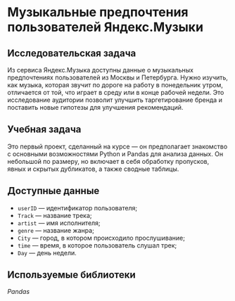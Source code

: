 # Музыкальные предпочтения пользователей Яндекс.Музыки

## Исследовательская задача
Из сервиса Яндекс.Музыка доступны данные о музыкальных предпочтениях пользователей из Москвы и Петербурга. Нужно изучить, как музыка, которая звучит по дороге на работу в понедельник утром, отличается от той, что играет в среду или в конце рабочей недели. Это исследование аудитории позволит улучшить таргетирование бренда и поставить новые гипотезы для улучшения рекомендаций.

## Учебная задача
Это первый проект, сделанный на курсе — он предполагает знакомство с основными возможностями Python и Pandas для анализа данных. Он небольшой по размеру, но включает в себя обработку пропусков, явных и скрытых дубликатов, а также сводные таблицы.

## Доступные данные
* `userID` — идентификатор пользователя;
* `Track` — название трека;  
* `artist` — имя исполнителя;
* `genre` — название жанра;
* `City` — город, в котором происходило прослушивание;
* `time` — время, в которое пользователь слушал трек;
* `Day` — день недели.

## Используемые библиотеки
*Pandas*

